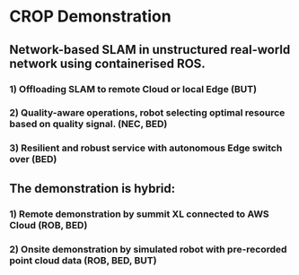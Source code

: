 # CROP Demonstration

## Network-based SLAM in unstructured real-world network using containerised ROS.
### 1) Offloading SLAM to remote Cloud or local Edge (BUT)
### 2) Quality-aware operations, robot selecting optimal resource based on quality signal. (NEC, BED)
### 3) Resilient and robust service with autonomous Edge switch over (BED)
## The demonstration is hybrid:
### 1) Remote demonstration by summit XL connected to AWS Cloud (ROB, BED)
### 2) Onsite demonstration by simulated robot with pre-recorded point cloud data (ROB, BED, BUT)